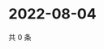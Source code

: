 # 2022-08-04

共 0 条

<!-- BEGIN WEIBO -->
<!-- 最后更新时间 Thu Aug 04 2022 21:28:58 GMT+0800 (China Standard Time) -->

<!-- END WEIBO -->
